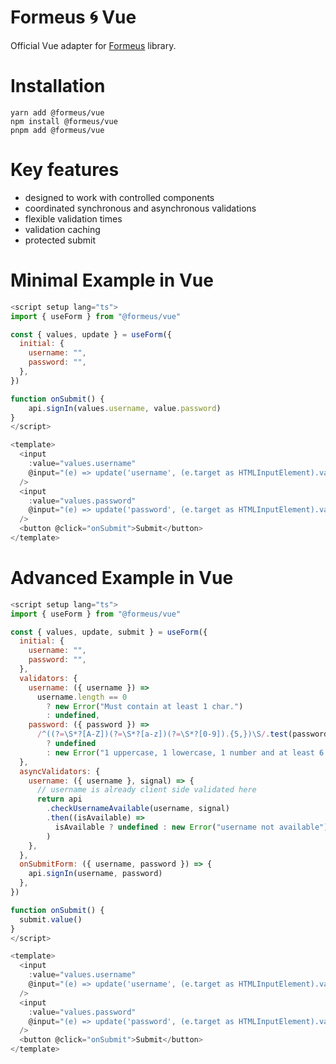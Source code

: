 # Formeus 🌀 Vue

Official Vue adapter for [Formeus](https://www.formeus.dev) library.

# Installation

```
yarn add @formeus/vue
npm install @formeus/vue
pnpm add @formeus/vue
```

# Key features

- designed to work with controlled components
- coordinated synchronous and asynchronous validations
- flexible validation times
- validation caching
- protected submit

# Minimal Example in Vue

```js
<script setup lang="ts">
import { useForm } from "@formeus/vue"

const { values, update } = useForm({
  initial: {
    username: "",
    password: "",
  },
})

function onSubmit() {
    api.signIn(values.username, value.password)
}
</script>

<template>
  <input
    :value="values.username"
    @input="(e) => update('username', (e.target as HTMLInputElement).value)"
  />
  <input
    :value="values.password"
    @input="(e) => update('password', (e.target as HTMLInputElement).value)"
  />
  <button @click="onSubmit">Submit</button>
</template>
```

# Advanced Example in Vue

```js
<script setup lang="ts">
import { useForm } from "@formeus/vue"

const { values, update, submit } = useForm({
  initial: {
    username: "",
    password: "",
  },
  validators: {
    username: ({ username }) =>
      username.length == 0
        ? new Error("Must contain at least 1 char.")
        : undefined,
    password: ({ password }) =>
      /^((?=\S*?[A-Z])(?=\S*?[a-z])(?=\S*?[0-9]).{5,})\S/.test(password)
        ? undefined
        : new Error("1 uppercase, 1 lowercase, 1 number and at least 6 chars."),
  },
  asyncValidators: {
    username: ({ username }, signal) => {
      // username is already client side validated here
      return api
        .checkUsernameAvailable(username, signal)
        .then((isAvailable) =>
          isAvailable ? undefined : new Error("username not available")
        )
    },
  },
  onSubmitForm: ({ username, password }) => {
    api.signIn(username, password)
  },
})

function onSubmit() {
  submit.value()
}
</script>

<template>
  <input
    :value="values.username"
    @input="(e) => update('username', (e.target as HTMLInputElement).value)"
  />
  <input
    :value="values.password"
    @input="(e) => update('password', (e.target as HTMLInputElement).value)"
  />
  <button @click="onSubmit">Submit</button>
</template>
```
